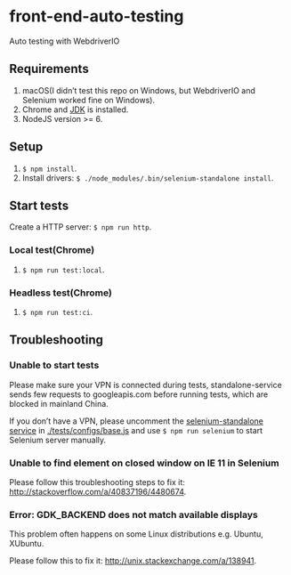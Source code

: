 # front-end-auto-testing

Auto testing with WebdriverIO

## Requirements

1. macOS(I didn’t test this repo on Windows, but WebdriverIO and Selenium worked fine on Windows).
1. Chrome and [JDK](http://www.oracle.com/technetwork/java/javase/downloads/index.html) is installed.
1. NodeJS version >= 6.

## Setup

1. `$ npm install`.
1. Install drivers: `$ ./node_modules/.bin/selenium-standalone install`.

## Start tests

Create a HTTP server: `$ npm run http`.

### Local test(Chrome)

1. `$ npm run test:local`.

### Headless test(Chrome)

1. `$ npm run test:ci`.

## Troubleshooting

### Unable to start tests

Please make sure your VPN is connected during tests, standalone-service sends few requests to googleapis.com before running tests, which are blocked in mainland China.

If you don’t have a VPN, please uncomment the [selenium-standalone service](http://webdriver.io/guide/services/selenium-standalone.html#Configuration) in [./tests/configs/base.js](./tests/configs/base.js) and use `$ npm run selenium` to start Selenium server manually.

### Unable to find element on closed window on IE 11 in Selenium

Please follow this troubleshooting steps to fix it: http://stackoverflow.com/a/40837196/4480674.

### Error: GDK_BACKEND does not match available displays

This problem often happens on some Linux distributions e.g. Ubuntu, XUbuntu.

Please follow this to fix it: http://unix.stackexchange.com/a/138941.

